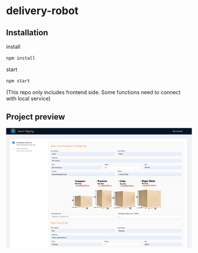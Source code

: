 # delivery-robot

## Installation
install
```bash
npm install
```
start
```bash
npm start
```

(This repo only includes frontend side. Some functions need to connect with local service)

## Project preview
![alt text](https://github.com/Sabr0/delivery-robot/blob/master/src/img-preview/preview.png)
